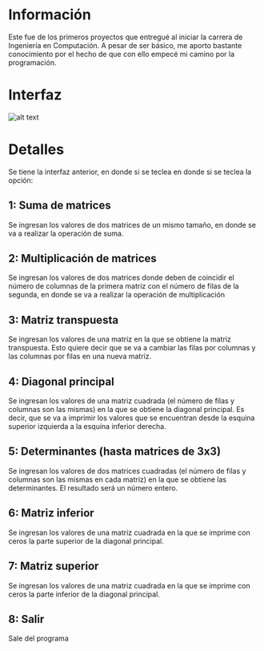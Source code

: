 # Información

Este fue de los primeros proyectos que entregué al iniciar la carrera de Ingeniería en Computación. A pesar de ser básico, me aporto bastante conocimiento por el hecho de que con ello empecé mi camino por la programación. 

# Interfaz

![alt text](https://github.com/mxjesus/C/blob/main/Fundamentos%20de%20Programaci%C3%B3n/Interfaz.PNG?raw=true)

# Detalles

Se tiene la interfaz anterior, en donde si se teclea en donde si se teclea la opción: 

## 1: Suma de matrices

Se ingresan los valores de dos matrices de un mismo tamaño, en donde se va a realizar la operación de suma. 

## 2: Multiplicación de matrices

Se ingresan los valores de dos matrices donde deben de coincidir el número de columnas de la primera matriz con el número de filas de la segunda, en donde se va a realizar la operación de multiplicación

## 3: Matriz transpuesta

Se ingresan los valores de una matriz en la que se obtiene la matriz transpuesta. Esto quiere decir que se va a cambiar las filas por columnas y las columnas por filas en una nueva matriz. 

## 4: Diagonal principal

Se ingresan los valores de una matriz cuadrada (el número de filas y columnas son las mismas) en la que se obtiene la diagonal principal. Es decir, que se va a imprimir los valores que se encuentran desde la esquina superior izquierda a la esquina inferior derecha. 

## 5: Determinantes (hasta matrices de 3x3)

Se ingresan los valores de dos matrices cuadradas (el número de filas y columnas son las mismas en cada matriz) en la que se obtiene las determinantes. El resultado será un número entero. 

## 6: Matriz inferior

Se ingresan los valores de una matriz cuadrada en la que se imprime con ceros la parte superior de la diagonal principal.

## 7: Matriz superior

Se ingresan los valores de una matriz cuadrada en la que se imprime con ceros la parte inferior de la diagonal principal.

## 8: Salir

Sale del programa